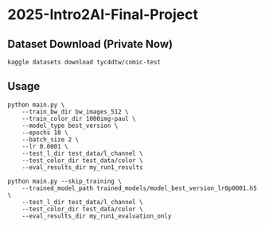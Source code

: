 # 2025-Intro2AI-Final-Project


##  Dataset Download (Private Now)
```
kaggle datasets download tyc4dtw/comic-test
```

## Usage

```
python main.py \
    --train_bw_dir bw_images_512 \
    --train_color_dir 1000img-paul \
    --model_type best_version \
    --epochs 10 \
    --batch_size 2 \
    --lr 0.0001 \
    --test_l_dir test_data/l_channel \
    --test_color_dir test_data/color \
    --eval_results_dir my_run1_results
```

```
python main.py --skip_training \
    --trained_model_path trained_models/model_best_version_lr0p0001.h5 \
    --test_l_dir test_data/l_channel \
    --test_color_dir test_data/color \  
    --eval_results_dir my_run1_evaluation_only
```